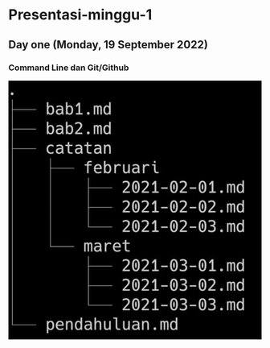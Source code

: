 # Presentasi-minggu-1
## Day one (Monday, 19 September 2022)
### Command Line dan Git/Github
![tree](https://raw.githubusercontent.com/Jirjatss/week-1/main/gambar/tree.JPG)
